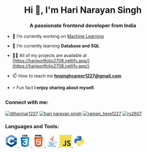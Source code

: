 <h1 align="center">Hi 👋, I'm Hari Narayan Singh</h1>
<h3 align="center">A passionate frontend developer from India</h3>

- 🔭 I’m currently working on [Machine Learning](Updating)

- 🌱 I’m currently learning **Database and SQL**

- 👨‍💻 All of my projects are available at [https://hariportfolio2708.netlify.app/](https://hariportfolio2708.netlify.app/)

- 📫 How to reach me **hnsinghcareer1227@gmail.com**

- ⚡ Fun fact **I enjoy sharing about myself.**

<h3 align="left">Connect with me:</h3>
<p align="left">
<a href="https://twitter.com/@harinar1227" target="blank"><img align="center" src="https://raw.githubusercontent.com/rahuldkjain/github-profile-readme-generator/master/src/images/icons/Social/twitter.svg" alt="@harinar1227" height="30" width="40" /></a>
<a href="https://linkedin.com/in/hari narayan singh" target="blank"><img align="center" src="https://raw.githubusercontent.com/rahuldkjain/github-profile-readme-generator/master/src/images/icons/Social/linked-in-alt.svg" alt="hari narayan singh" height="30" width="40" /></a>
<a href="https://instagram.com/raman_here1227" target="blank"><img align="center" src="https://raw.githubusercontent.com/rahuldkjain/github-profile-readme-generator/master/src/images/icons/Social/instagram.svg" alt="raman_here1227" height="30" width="40" /></a>
<a href="https://www.leetcode.com/rs2607" target="blank"><img align="center" src="https://raw.githubusercontent.com/rahuldkjain/github-profile-readme-generator/master/src/images/icons/Social/leet-code.svg" alt="rs2607" height="30" width="40" /></a>
</p>

<h3 align="left">Languages and Tools:</h3>
<p align="left"> <a href="https://www.w3schools.com/cpp/" target="_blank" rel="noreferrer"> <img src="https://raw.githubusercontent.com/devicons/devicon/master/icons/cplusplus/cplusplus-original.svg" alt="cplusplus" width="40" height="40"/> </a> <a href="https://www.w3schools.com/css/" target="_blank" rel="noreferrer"> <img src="https://raw.githubusercontent.com/devicons/devicon/master/icons/css3/css3-original-wordmark.svg" alt="css3" width="40" height="40"/> </a> <a href="https://www.w3.org/html/" target="_blank" rel="noreferrer"> <img src="https://raw.githubusercontent.com/devicons/devicon/master/icons/html5/html5-original-wordmark.svg" alt="html5" width="40" height="40"/> </a> <a href="https://www.java.com" target="_blank" rel="noreferrer"> <img src="https://raw.githubusercontent.com/devicons/devicon/master/icons/java/java-original.svg" alt="java" width="40" height="40"/> </a> <a href="https://developer.mozilla.org/en-US/docs/Web/JavaScript" target="_blank" rel="noreferrer"> <img src="https://raw.githubusercontent.com/devicons/devicon/master/icons/javascript/javascript-original.svg" alt="javascript" width="40" height="40"/> </a> <a href="https://www.python.org" target="_blank" rel="noreferrer"> <img src="https://raw.githubusercontent.com/devicons/devicon/master/icons/python/python-original.svg" alt="python" width="40" height="40"/> </a> </p>

